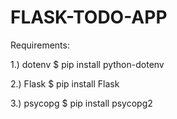 # FLASK-TODO-APP

Requirements:

1.) dotenv
    $ pip install python-dotenv

2.) Flask
    $ pip install Flask

3.) psycopg
    $ pip install psycopg2
